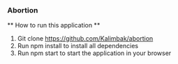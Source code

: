### Abortion

** How to run this application **
1. Git clone https://github.com/Kalimbak/abortion
2. Run npm install to install all dependencies 
3. Run npm start to start the application in your browser

